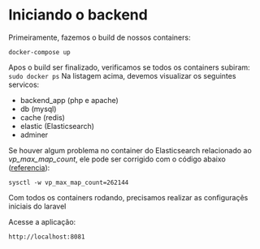 # Iniciando o backend #

Primeiramente, fazemos o build de nossos containers:

```docker-compose up```

Apos o build ser finalizado, verificamos se todos os containers subiram:
``` sudo docker ps```
Na listagem acima, devemos visualizar os seguintes servicos:

* backend_app (php e apache)
* db (mysql)
* cache (redis)
* elastic (Elasticsearch)
* adminer

Se houver algum problema no container do Elasticsearch relacionado ao *vp_max_map_count*, ele pode ser corrigido com o código abaixo ([referencia](https://www.elastic.co/guide/en/elasticsearch/reference/current/docker.html)):
```
sysctl -w vp_max_map_count=262144
```

Com todos os containers rodando, precisamos realizar as configuraçẽs iniciais do laravel

Acesse a aplicação:
```
http://localhost:8081
```